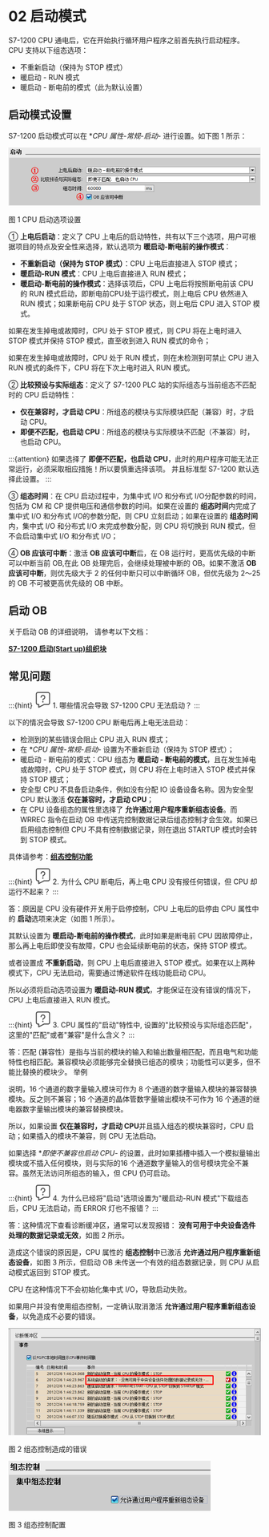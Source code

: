 # 02 启动模式

S7-1200 CPU 通电后，它在开始执行循环用户程序之前首先执行启动程序。 CPU 支持以下组态选项：

- 不重新启动（保持为 STOP 模式）
- 暖启动 \- RUN 模式
- 暖启动 \- 断电前的模式（此为默认设置）

## 启动模式设置

S7-1200 启动模式可以在 **CPU 属性-常规-启动*- 进行设置。如下图 1 所示：

![](images/02-01.png)

图 1 CPU 启动选项设置

  ① **上电后启动**：定义了 CPU 上电后的启动特性，共有以下三个选项，用户可根据项目的特点及安全性来选择，默认选项为 **暖启动-断电前的操作模式**：
  
   - **不重新启动（保持为 STOP 模式）**：CPU 上电后直接进入 STOP 模式；
   - **暖启动-RUN 模式**：CPU 上电后直接进入 RUN 模式；
   - **暖启动-断电前的操作模式**：选择该项后，CPU 上电后将按照断电前该 CPU 的 RUN 模式启动，即断电前CPU处于运行模式，则上电后 CPU 依然进入 RUN 模式；如果断电前 CPU 处于 STOP 状态，则上电后 CPU 进入 STOP 模式。
    
   如果在发生掉电或故障时，CPU 处于 STOP 模式，则 CPU 将在上电时进入 STOP 模式并保持 STOP 模式，直至收到进入 RUN 模式的命令；
          
   如果在发生掉电或故障时，CPU 处于 RUN 模式，则在未检测到可禁止 CPU 进入 RUN 模式的条件下，CPU 将在下次上电时进入 RUN 模式。
      
  
  ② **比较预设与实际组态**：定义了 S7-1200 PLC 站的实际组态与当前组态不匹配时的 CPU 启动特性：
  
   - **仅在兼容时，才启动 CPU**：所组态的模块与实际模块匹配（兼容）时，才启动 CPU。
   - **即便不匹配，也启动 CPU**：所组态的模块与实际模块不匹配（不兼容）时，也启动 CPU。
  
  :::{attention} 
  如果选择了 **即便不匹配，也启动 CPU**，此时的用户程序可能无法正常运行，必须采取相应措施！所以要慎重选择该项。 并且标准型 S7-1200 默认选择此设置。
  :::

  ③  **组态时间**：在 CPU 启动过程中，为集中式 I/O 和分布式 I/O分配参数的时间，包括为 CM 和 CP 提供电压和通信参数的时间。如果在设置的 **组态时间**内完成了集中式 I/O 和分布式 I/O的参数分配，则 CPU 立刻启动；如果在设置的 **组态时间**内，集中式 I/O 和分布式 I/O 未完成参数分配，则 CPU 将切换到 RUN 模式，但不会启动集中式 I/O 和分布式 I/O；
  
    
  ④  **OB 应该可中断**：激活 **OB 应该可中断**后，在 OB 运行时，更高优先级的中断可以中断当前 OB,在此 OB 处理完后，会继续处理被中断的 OB。如果不激活 **OB 应该可中断**，则优先级大于 2 的任何中断只可以中断循环 OB，但优先级为 2～25 的 OB 不可被更高优先级的 OB 中断。

## 启动 OB

关于启动 OB 的详细说明， 请参考以下文档：

[**S7-1200 启动(Start up)组织块**](../07-Program/02-basic/02-OB/08-OB100.htm)

## 常见问题

:::{hint} ![](../img/home/FAQ.png) 1\. 哪些情况会导致 S7-1200 CPU 无法启动？
:::

以下的情况会导致 S7-1200 CPU 断电后再上电无法启动：

- 检测到的某些错误会阻止 CPU 进入 RUN 模式；
- 在 **CPU 属性-常规-启动*- 设置为不重新启动（保持为 STOP 模式）；
- 暖启动 \- 断电前的模式：CPU 组态为 **暖启动 - 断电前的模式**，且在发生掉电或故障时，CPU 处于 STOP 模式，则 CPU 将在上电时进入 STOP 模式并保持 STOP 模式；
- 安全型 CPU 不具备启动条件，例如没有分配 IO 设备设备名称。因为安全型 CPU 默认激活 **仅在兼容时，才启动 CPU**；
- 在 CPU 设备组态的属性里选择了 **允许通过用户程序重新组态设备**。而 WRREC 指令在启动 OB 中传送完控制数据记录后组态控制才会生效。如果已启用组态控制但 CPU 不具有控制数据记录，则在退出 STARTUP 模式时会转到 STOP 模式。

具体请参考：**[组态控制功能](15-Configure_Control/02-Configuration.html)**

:::{hint} ![](../img/home/FAQ.png) 2\. 为什么 CPU 断电后，再上电 CPU 没有报任何错误，但 CPU 却运行不起来？
:::

答：原因是 CPU 没有硬件开关用于启停控制，CPU 上电后的启停由 CPU 属性中的 **启动**选项来决定（如图 1 所示）。

其默认设置为 **暖启动-断电前的操作模式**，此时如果是断电前 CPU 因故障停止，那么再上电后即使没有故障，CPU 也会延续断电前的状态，保持 STOP 模式。

或者设置成 **不重新启动**，则 CPU 上电后直接进入 STOP 模式。如果在以上两种模式下，CPU 无法启动，需要通过博途软件在线功能启动 CPU。

所以必须将启动选项设置为 **暖启动-RUN 模式**，才能保证在没有错误的情况下，CPU 上电后直接进入 RUN 模式。

:::{hint} ![](../img/home/FAQ.png) 3\. CPU 属性的"启动"特性中, 设置的"比较预设与实际组态匹配"，这里的"匹配"或者"兼容"是什么含义？
:::

答：匹配 (兼容性）是指与当前的模块的输入和输出数量相匹配，而且电气和功能特性也相匹配。兼容模块必须能够完全替换已组态的模块；功能性可以更多，但不能比替换的模块少。 举例

说明，16 个通道的数字量输入模块可作为 8 个通道的数字量输入模块的兼容替换模块。反之则不兼容；16 个通道的晶体管数字量输出模块不可作为 16 个通道的继电器数字量输出模块的兼容替换模块。

所以，如果设置 **仅在兼容时，才启动 CPU**并且插入组态的模块兼容时，CPU 启动；如果插入的模块不兼容，则 CPU 无法启动。

如果选择 **即使不兼容也启动 CPU*- 的设置，此时如果插槽中插入一个模拟量输出模块或不插入任何模块，则与实际的16 个通道数字量输入的信号模块完全不兼容。虽然无法访问所组态的输入，但 CPU 仍可启动。

:::{hint} ![](../img/home/FAQ.png) 4\. 为什么已经将"启动"选项设置为"暖启动-RUN 模式"下载组态后，CPU 无法启动，而 ERROR 灯也不报错？
:::

答：这种情况下查看诊断缓冲区，通常可以发现报错： **没有可用于中央设备选件处理的数据记录或无效**，如图 2 所示。

造成这个错误的原因是，CPU 属性的 **组态控制**中已激活 **允许通过用户程序重新组态设备**，如图 3 所示，但启动 OB 未传送一个有效的组态数据记录，则 CPU 从启动模式返回到 STOP 模式。

CPU 在这种情况下不会初始化集中式 I/O，导致启动失败。

如果用户并没有使用组态控制，一定确认取消激活 **允许通过用户程序重新组态设备**，以免造成不必要的错误。

![](images/02-02.png)

图 2 组态控制造成的错误

![](images/02-03.png)

图 3 组态控制配置